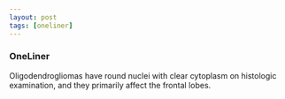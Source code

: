 ```yaml
---
layout: post
tags: [oneliner]
---
```



### OneLiner

Oligodendrogliomas have round nuclei with clear cytoplasm on histologic examination, and they primarily affect the frontal lobes.

